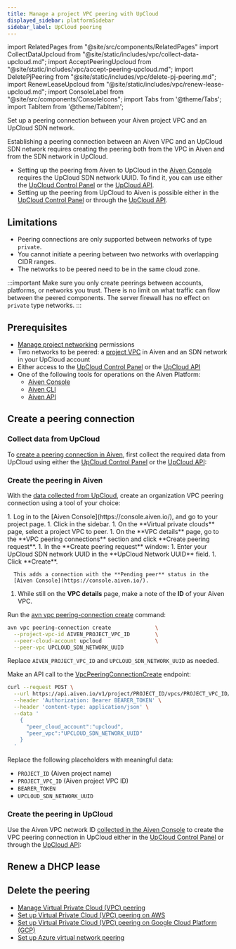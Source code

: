 ```yaml
---
title: Manage a project VPC peering with UpCloud
displayed_sidebar: platformSidebar
sidebar_label: UpCloud peering
---
```


import RelatedPages from "@site/src/components/RelatedPages"
import CollectDataUpcloud from "@site/static/includes/vpc/collect-data-upcloud.md";
import AcceptPeeringUpcloud from "@site/static/includes/vpc/accept-peering-upcloud.md";
import DeletePjPeering from "@site/static/includes/vpc/delete-pj-peering.md";
import RenewLeaseUpcloud from "@site/static/includes/vpc/renew-lease-upcloud.md";
import ConsoleLabel from "@site/src/components/ConsoleIcons";
import Tabs from '@theme/Tabs';
import TabItem from '@theme/TabItem';

Set up a peering connection between your Aiven project VPC and an UpCloud SDN network.

Establishing a peering connection between an Aiven VPC and an UpCloud SDN network requires
creating the peering both from the VPC in Aiven and from the SDN network in UpCloud.

- Setting up the peering from Aiven to UpCloud in the
  [Aiven Console](https://console.aiven.io/) requires the UpCloud SDN network UUID.
  To find it, you can use either the [UpCloud Control Panel](https://hub.upcloud.com/)
  or the [UpCloud API](https://developers.upcloud.com/1.3/).
- Setting up the peering from UpCloud to Aiven is possible either in the
  [UpCloud Control Panel](https://hub.upcloud.com/) or through the
  [UpCloud API](https://developers.upcloud.com/1.3/).

## Limitations

-   Peering connections are only supported between networks of type
    `private`.
-   You cannot initiate a peering between two networks with overlapping
    CIDR ranges.
-   The networks to be peered need to be in the same cloud zone.

:::important
Make sure you only create peerings between accounts, platforms, or
networks you trust. There is no limit on what traffic can flow between
the peered components. The server firewall has no effect on `private`
type networks.
:::

## Prerequisites

- [Manage project networking](/docs/platform/concepts/permissions#project-permissions)
  permissions
- Two networks to be peered: a
  [project VPC](/docs/platform/howto/manage-project-vpc)
  in Aiven and an SDN network in your UpCloud account
- Either access to the [UpCloud Control Panel](https://hub.upcloud.com/) or the
  [UpCloud API](https://developers.upcloud.com/1.3/)
- One of the following tools for operations on the Aiven Platform:
  - [Aiven Console](https://console.aiven.io/)
  - [Aiven CLI](/docs/tools/cli)
  - [Aiven API](/docs/tools/api)

## Create a peering connection

### Collect data from UpCloud

To
[create a peering connection in Aiven](/docs/platform/howto/vpc-peering-upcloud#create-the-peering-in-aiven),
first collect the required data from UpCloud using either the
[UpCloud Control Panel](https://hub.upcloud.com/) or the
[UpCloud API](https://developers.upcloud.com/1.3/):

<CollectDataUpcloud/>

### Create the peering in Aiven

With the
[data collected from UpCloud](/docs/platform/howto/vpc-peering-upcloud#collect-data-from-upcloud),
create an organization VPC peering connection using a tool of your choice:

<Tabs groupId="group1">
<TabItem value="console" label="Aiven Console" default>
1. Log in to the [Aiven Console](https://console.aiven.io/), and go to your project page.
1. Click <ConsoleLabel name="vpcs"/> in the sidebar.
1. On the **Virtual private clouds** page, select a project VPC to peer.
1. On the **VPC details** page, go to the **VPC peering connections** section and click
   **Create peering request**.
1. In the **Create peering request** window:
   1. Enter your UpCloud SDN network UUID in the **UpCloud Network UUID** field.
   1. Click **Create**.

      This adds a connection with the **Pending peer** status in the
      [Aiven Console](https://console.aiven.io/).

1. While still on the **VPC details** page, make a note of the **ID** of your Aiven VPC.

</TabItem>
<TabItem value="cli" label="Aiven CLI">

Run the
[avn vpc peering-connection create](/docs/tools/cli/vpc#create-peering-connections)
command:

```bash
avn vpc peering-connection create              \
  --project-vpc-id AIVEN_PROJECT_VPC_ID        \
  --peer-cloud-account upcloud                 \
  --peer-vpc UPCLOUD_SDN_NETWORK_UUID
```

Replace `AIVEN_PROJECT_VPC_ID` and `UPCLOUD_SDN_NETWORK_UUID` as needed.

</TabItem>
<TabItem value="api" label="Aiven API">

Make an API call to the
[VpcPeeringConnectionCreate](https://api.aiven.io/doc/#tag/Project/operation/VpcPeeringConnectionCreate)
endpoint:

```bash
curl --request POST \
  --url https://api.aiven.io/v1/project/PROJECT_ID/vpcs/PROJECT_VPC_ID/peering-connections \
  --header 'Authorization: Bearer BEARER_TOKEN' \
  --header 'content-type: application/json' \
  --data '
    {
      "peer_cloud_account":"upcloud",
      "peer_vpc":"UPCLOUD_SDN_NETWORK_UUID"
    }
  '
```

Replace the following placeholders with meaningful data:

- `PROJECT_ID` (Aiven project name)
- `PROJECT_VPC_ID` (Aiven project VPC ID)
- `BEARER_TOKEN`
- `UPCLOUD_SDN_NETWORK_UUID`

</TabItem>
</Tabs>

### Create the peering in UpCloud

Use the Aiven VPC network ID
[collected in the Aiven Console](/docs/platform/howto/vpc-peering-upcloud#create-the-peering-in-aiven)
to create the VPC peering connection in UpCloud either in the
[UpCloud Control Panel](https://hub.upcloud.com/) or through the
[UpCloud API](https://developers.upcloud.com/1.3/):

<AcceptPeeringUpcloud/>

## Renew a DHCP lease

<RenewLeaseUpcloud/>

## Delete the peering

<DeletePjPeering/>

<RelatedPages/>

-   [Manage Virtual Private Cloud (VPC) peering](/docs/platform/howto/manage-project-vpc)
-   [Set up Virtual Private Cloud (VPC) peering on AWS](/docs/platform/howto/vpc-peering-aws)
-   [Set up Virtual Private Cloud (VPC) peering on Google Cloud Platform (GCP)](/docs/platform/howto/vpc-peering-gcp)
-   [Set up Azure virtual network peering](/docs/platform/howto/vnet-peering-azure)
